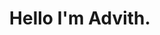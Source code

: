 <h1 align="center">Hello I'm Advith.</h1>
<!-- <h3 align="center">A passionate coder and also a flutter and Web developer.</h3>


<h3 align="center">I often work with these tools and technologies</h3>
 -->
